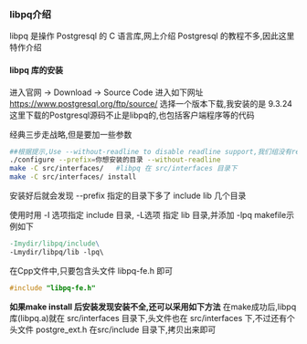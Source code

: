 ### libpq介绍
libpq 是操作 Postgresql 的 C 语言库,网上介绍 Postgresql 的教程不多,因此这里特作介绍

#### libpq 库的安装
进入官网 -> Download -> Source Code
进入如下网址
https://www.postgresql.org/ftp/source/
选择一个版本下载,我安装的是 9.3.24
这里下载的Postgresql源码不止是libpq的,也包括客户端程序等的代码

经典三步走战略,但是要加一些参数
```bash
##根据提示,Use --without-readline to disable readline support,我们组没有readline库,所以disable
./configure --prefix=你想安装的目录 --without-readline
make -C src/interfaces/   #libpq 在 src/interfaces 目录下
make -C src/interfaces/ install
```
安装好后就会发现 --prefix 指定的目录下多了 include lib 几个目录

使用时用 -I 选项指定 include 目录, -L选项 指定 lib 目录,并添加 -lpq
makefile示例如下
```makefile
-Imydir/libpq/include\
-Lmydir/libpq/lib -lpq\
```

在Cpp文件中,只要包含头文件 libpq-fe.h 即可
```cpp
#include "libpq-fe.h"
```

**如果make install 后安装发现安装不全,还可以采用如下方法**
在make成功后,libpq 库(libpq.a)就在 src/interfaces 目录下,头文件也在 src/interfaces 下,不过还有个头文件 postgre_ext.h 在src/include 目录下,拷贝出来即可
